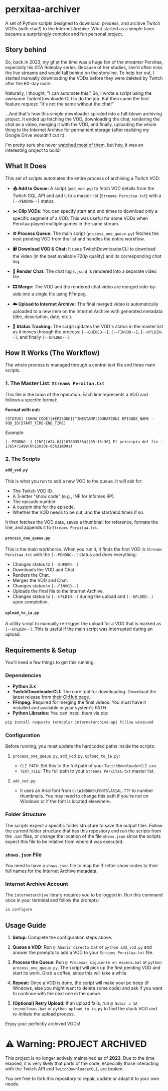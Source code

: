 # perxitaa-archiver
A set of Python scripts designed to download, process, and archive Twitch VODs (with chat!) to the Internet Archive. What started as a simple favor became a surprisingly complex and fun personal project.

## Story behind
So, back in 2023, my gf at the time was a huge fan of the streamer Perxitaa, especially his GTA Roleplay series. Because of her studies, she'd often miss the live streams and would fall behind on the storyline. To help her out, I started manually downloading the VODs before they were deleted by Twitch after the 60-day mark.

Naturally, I thought, "I can automate this." So, I wrote a script using the awesome TwitchDownloaderCLI to do the job. But then came the first feature request: "It's not the same without the chat!"

...And that's how this simple downloader spiraled into a full-blown archiving project. It ended up fetching the VOD, downloading the chat, rendering the chat as a video, merging it with the VOD, and finally, uploading the whole thing to the Internet Archive for permanent storage (after realizing my Google Drive wouldn't cut it).

I'm pretty sure she never [watched most of them](https://archive.org/details/@katanaanvi), but hey, it was an interesting project to build!

## What It Does
This set of scripts automates the entire process of archiving a Twitch VOD:

* **📥 Add to Queue:** A script (`add_vod.py`) to fetch VOD details from the Twitch GQL API and add it to a master list (`Streams Perxitaa.txt`) with a `[--PENDNG--]` status.

* **✂️ Clip VODs:** You can specify start and end times to download only a specific segment of a VOD. This was useful for some VODs when Perxitaa played multiple games in the same stream.

* **⚙️ Process Queue:** The main script (`process_one_queue.py`) fetches the next pending VOD from the list and handles the entire workflow.

* **📹 Download VOD & Chat:** It uses TwitchDownloaderCLI to download the video (in the best available 720p quality) and its corresponding chat log.

* **🎨 Render Chat:** The chat log (`.json`) is rendered into a separate video file.

* **🎞️ Merge:** The VOD and the rendered chat video are merged side-by-side into a single file using FFmpeg.

* **☁️ Upload to Internet Archive:** The final merged video is automatically uploaded to a new item on the Internet Archive with generated metadata (title, description, date, etc.).

* **📝 Status Tracking:** The script updates the VOD's status in the master list as it moves through the process: `[--QUEUED--]`, `[--FINVOD--]`, `[--UPLDIN--]`, and finally `[--UPLDED--]`.

## How It Works (The Workflow)
The whole process is managed through a central text file and three main scripts.

### 1. **The Master List: `Streams Perxitaa.txt`**
This file is the brain of the operation. Each line represents a VOD and follows a specific format:

**Format with cut:**
```
[STATUS] [SHOW_CODE][#EPISODE][TIMESTAMP][DURATION] EPISODE_NAME - VOD_ID(START_TIME-END_TIME)
```

_Example:_
```
[--PENDNG--] [INF][#24.0][1678839354][05:15:30] El principio del fin - 1765471499(0h15m30s-05h31m00s)
```

### 2. The Scripts

#### `add_vod.py`
This is what you run to add a new VOD to the queue. It will ask for:

* The Twitch VOD ID.
* A 3-letter "show code" (e.g., INF for Infames RP).
* The episode number.
* A custom title for the episode.
* Whether the VOD needs to be cut, and the start/end times if so.

It then fetches the VOD data, saves a thumbnail for reference, formats the line, and appends it to `Streams Perxitaa.txt`.

#### `process_one_queue.py`
This is the main workhorse. When you run it, it finds the first VOD in `Streams Perxitaa.txt` with the `[--PENDNG--]` status and does everything:

* Changes status to `[--QUEUED--]`.
* Downloads the VOD and Chat.
* Renders the Chat.
* Merges the VOD and Chat.
* Changes status to `[--FINVOD--]`.
* Uploads the final file to the Internet Archive.
* Changes status to `[--UPLDIN--]` during the upload and `[--UPLDED--]` upon completion.

#### `upload_to_ia.py`
A utility script to manually re-trigger the upload for a VOD that is marked as `[--UPLDIN--]`. This is useful if the main script was interrupted during an upload.

## Requirements & Setup
You'll need a few things to get this running.

### Dependencies
* **Python 3.x**
* **TwitchDownloaderCLI:** The core tool for downloading. Download the latest release from [their GitHub page](https://github.com/lay295/TwitchDownloader/releases).
* **FFmpeg:** Required for merging the final videos. You must have it installed and available in your system's PATH.
* **Python Libraries:** You can install them via pip:

```bash
pip install requests termcolor internetarchive-api Pillow winsound
```

### Configuration
Before running, you must update the hardcoded paths inside the scripts:

1. `process_one_queue.py`, `add_vod.py`, `upload_to_ia.py`:
    * `CLI_PATH`: Set this to the full path of your `TwitchDownloaderCLI.exe`.
    * `TEXT_FILE`: The full path to your `Streams Perxitaa.txt` master list.

2. `add_vod.py`:
    * It uses an Arial font from `C:\WINDOWS\FONTS\ARIAL.TTF` to number thumbnails. You may need to change this path if you're not on Windows or if the font is located elsewhere.

### Folder Structure
The scripts expect a specific folder structure to save the output files. Follow the current folder structure that has this repository and run the scripts from the `.bat` files, or change the location of the file `shows.json` since the scripts expect this file to be relative from where it was executed.

### `shows.json` File
You need to have a `shows.json` file to map the 3-letter show codes to their full names for the Internet Archive metadata.

### Internet Archive Account
The `internetarchive` library requires you to be logged in. Run this command once in your terminal and follow the prompts:

```Bash
ia configure
```

## Usage Guide
1. **Setup:** Complete the configuration steps above.

2. **Queue a VOD:** Run `@ Añadir directo.bat` or `python add_vod.py` and answer the prompts to add a VOD to your `Streams Perxitaa.txt` file.

3. **Process the Queue:** Run `@ Procesar siguiente en espera.bat` or `python process_one_queue.py`. The script will pick up the first pending VOD and start its work. Grab a coffee, since this will take a while.

3. **Repeat:** Once a VOD is done, the script will make your pc beep (if Windows, else you might want to delete some code) and ask if you want to continue with the next one in the queue.

4. **(Optional) Retry Upload:** If an upload fails, run `@ Subir a IA inconclusos.bat` or `python upload_to_ia.py` to find the stuck VOD and re-initiate the upload process.

Enjoy your perfectly archived VODs!

# ⚠️ Warning: PROJECT ARCHIVED
This project is no longer actively maintained as of **2023**. Due to the time elapsed, it is very likely that parts of the code, especially those interacting with the Twitch API and `TwitchDownloaderCLI`, are broken.

You are free to fork this repository to repair, update or adapt it to your own needs.